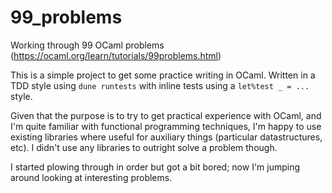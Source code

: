 # 99_problems

Working through 99 OCaml problems (https://ocaml.org/learn/tutorials/99problems.html)

This is a simple project to get some practice writing in OCaml.
Written in a TDD style using `dune runtests` with inline tests using a `let%test _ = ...` style.

Given that the purpose is to try to get practical experience with OCaml, and I'm quite familiar
with functional programming techniques, I'm happy to use existing libraries where useful for auxiliary
things (particular datastructures, etc). I didn't use any libraries to outright solve a problem though.

I started plowing through in order but got a bit bored; now I'm jumping around looking at interesting problems.
